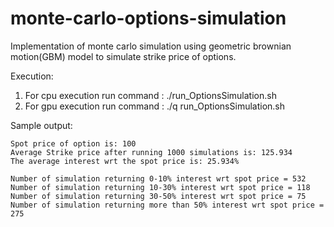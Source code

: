 # monte-carlo-options-simulation
Implementation of monte carlo simulation using geometric brownian motion(GBM) model to simulate strike price of options.

Execution:
1) For cpu execution run command : ./run_OptionsSimulation.sh
2) For gpu execution run command : ./q run_OptionsSimulation.sh

Sample output:

    Spot price of option is: 100
    Average Strike price after running 1000 simulations is: 125.934
    The average interest wrt the spot price is: 25.934%

    Number of simulation returning 0-10% interest wrt spot price = 532
    Number of simulation returning 10-30% interest wrt spot price = 118
    Number of simulation returning 30-50% interest wrt spot price = 75
    Number of simulation returning more than 50% interest wrt spot price = 275
